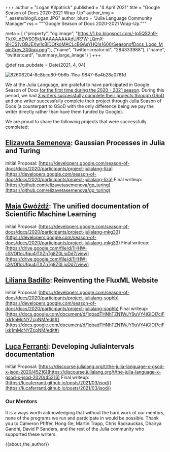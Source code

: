 +++
author = "Logan Kilpatrick"
published = "4 April 2021"
title = "Google Season of Docs 2020-2021 Wrap-Up"
author_img = "_assets/blog/Logan.JPG"
author_blurb = "Julia Language Community Manager"
rss = """Google Season of Docs 2020-2021 Wrap-Up."""

meta = [
    ("property", "og:image", "https://1.bp.blogspot.com/-lp5QS2n9-Tk/Xt_dEWSO5kI/AAAAAAAAAdU/R7W-LQrnX-8HCS1yOBJEXw1cBiDOfkoMACLcBGAsYHQ/s1600/SeasonofDocs_Logo_MainGrey_300ppi.png"),
    ("name", "twitter:creator:id", "284333988"),
    ("name", "twitter:card", "summary_large_image")
    ]
+++

@def rss_pubdate = Date(2021, 4, 04)

![82606204-8c8bce80-9b6b-11ea-9847-6a4b28a0761d](https://user-images.githubusercontent.com/35577566/113520086-96c97800-9545-11eb-9599-ee0528acc48b.png)

We at the Julia Language, are grateful to have participated in Google Season of Docs [for the first time during the 2020 - 2021 season](https://discourse.julialang.org/t/the-julia-language-google-season-of-docs-2020/39279). During this period, we had [3 writers successfully complete their projects through GSoD](https://developers.google.com/season-of-docs/docs/2020/participants) and one writer successfully complete their project through Julia Season of Docs (a counterpart to GSoD with the only difference being we pay the writer directly rather than have them funded by Google).

We are proud to share the following projects that were successfully completed: 

## [Elizaveta Semenova](https://github.com/elizavetasemenova): Gaussian Processes in Julia and Turing

Initial Proposal: [https://developers.google.com/season-of-docs/docs/2020/participants/project-julialang-liza](https://developers.google.com/season-of-docs/docs/2020/participants/project-julialang-liza)
Final writeup: [https://github.com/elizavetasemenova/gp_turing](https://github.com/elizavetasemenova/gp_turing)

## [Maja Gwóźdź](https://github.com/mkg33): The unified documentation of Scientific Machine Learning

Initial Proposal: [https://developers.google.com/season-of-docs/docs/2020/participants/project-julialang-mkg33](https://developers.google.com/season-of-docs/docs/2020/participants/project-julialang-mkg33)
Final writeup: [https://drive.google.com/file/d/1HHW-cSVOl1oUfqu4jTXZnTg8Z0LjuDd7/view](https://drive.google.com/file/d/1HHW-cSVOl1oUfqu4jTXZnTg8Z0LjuDd7/view)

## [Liliana Badillo](https://github.com/lilianabs): Reinventing the FluxML Website

Initial Proposal: [https://developers.google.com/season-of-docs/docs/2020/participants/project-julialang-sophb](https://developers.google.com/season-of-docs/docs/2020/participants/project-julialang-sophb)
Final writeup: [https://docs.google.com/document/d/1qbadTHNhTZN1WJY9uVY4iGIOI7ciFixk1mMcNYZcpNM/edit#](https://docs.google.com/document/d/1qbadTHNhTZN1WJY9uVY4iGIOI7ciFixk1mMcNYZcpNM/edit#)

## [Luca Ferranti](https://github.com/lucaferranti): Developing JuliaIntervals documentation

Initial Proposal: [https://discourse.julialang.org/t/the-julia-language-x-gsod-x-jsod-2020/45216](https://discourse.julialang.org/t/the-julia-language-x-gsod-x-jsod-2020/45216)
Final writeup: [https://lucaferranti.github.io/posts/2021/03/jsod/](https://lucaferranti.github.io/posts/2021/03/jsod/)


### Our Mentors

It is always worth acknowledging that without the hard work of our mentors, none of the programs we run and participate in would be possible. Thank you to Cameron Pfiffer, Hong Ge, Martin Trapp, Chris Rackauckas, Dhairya Gandhi, David P Sanders, and the rest of the Julia community who supported these writers.


{{about_the_author}}
